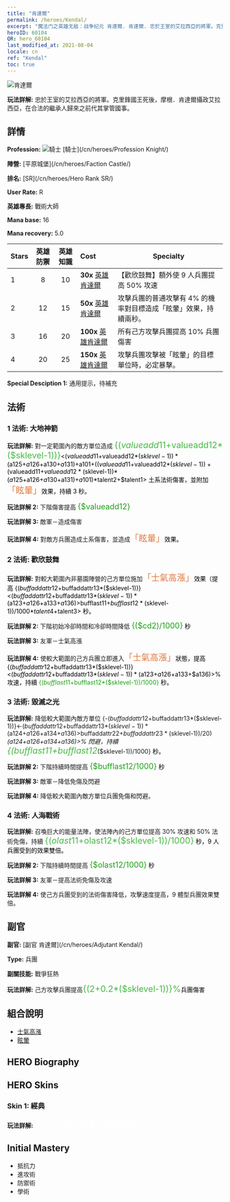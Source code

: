 ```yaml
---
title: "肯達爾"
permalink: /heroes/Kendal/
excerpt: "魔法门之英雄无敌：战争纪元 肯達爾. 肯達爾. 忠於王室的艾拉西亞的將軍。克里鋒國王死後，摩根．肯達爾攝政艾拉西亞，在合法的繼承人歸來之前代其掌管國事。"
heroID: 60104
QR: hero_60104
last_modified_at: 2021-08-04
locale: cn
ref: "Kendal"
toc: true
---
```

  ![肯達爾](/images/h/h_Kendel.jpg)

 **玩法詳解:** 忠於王室的艾拉西亞的將軍。克里鋒國王死後，摩根．肯達爾攝政艾拉西亞，在合法的繼承人歸來之前代其掌管國事。
## 詳情
 **Profession:** ![騎士](/images/h/h_prof_1.png)  [騎士](/cn/heroes/Profession Knight/)

 **陣營:** [平原城堡](/cn/heroes/Faction Castle/)

 **排名:** [SR](/cn/heroes/Hero Rank SR/)

 **User Rate:** R

 **英雄專長:** 戰術大師

 **Mana base:** 16

 **Mana recovery:** 5.0


  | Stars | 英雄防禦 | 英雄知識 | Cost |     Specialty     |
  |---------|:---------------:|:---------------:|:--|--------------------|
  |    1    | 8 | 10 | **30x** [英雄肯達爾](/cn/Items/her_363/) | 【歡欣鼓舞】額外使 9 人兵團提高 50% 攻速 |
  |    2    | 12 | 15 | **50x** [英雄肯達爾](/cn/Items/her_363/) | 攻擊兵團的普通攻擊有 4% 的機率對目標造成「眩暈」效果，持續兩秒。 |
  |    3    | 16 | 20 | **100x** [英雄肯達爾](/cn/Items/her_363/) | 所有己方攻擊兵團提高 10% 兵團傷害 |
  |    4    | 20 | 25 | **150x** [英雄肯達爾](/cn/Items/her_363/) | 攻擊兵團攻擊被「眩暈」的目標單位時，必定暴擊。 |

 **Special Desciption 1:** 通用提示，待補充

## 法術
### 1 法術: 大地神箭
 **玩法詳解:** 對一定範圍內的敵方單位造成 <span style="color: #48b946;font-size:20px">{($valueadd11+$valueadd12*($sklevel-1))}</span><span style="color: black"><($valueadd11+$valueadd12*($sklevel-1))*($a125+$a126+$a130+$a131)+$a101+(($valueadd11+$valueadd12*($sklevel-1))+($valueadd11+$valueadd12*($sklevel-1))*($a125+$a126+$a130+$a131)+$a101)*$talent2+$talent1> 土系法術傷害，並附加<span style="color: #e07c44;font-size:20px">「眩暈」</span><span style="color: black">效果，持續 3 秒。

 **玩法詳解 2:** 下階傷害提高 <span style="color: #1ca216;font-size:18px">{$valueadd12}</span><span style="color: black">

 **玩法詳解 3:** 敵軍－造成傷害

 **玩法詳解 4:** 對敵方兵團造成土系傷害，並造成<span style="color: #e07c44;font-size:20px">「眩暈」</span><span style="color: black">效果。

### 2 法術: 歡欣鼓舞
 **玩法詳解:** 對較大範圍內非墓園陣營的己方單位施加<span style="color: #e07c44;font-size:20px">「士氣高漲」</span><span style="color: black">效果（提高 {($buffaddattr12+$buffaddattr13*($sklevel-1))}<($buffaddattr12+$buffaddattr13*($sklevel-1))*($a123+$a126+$a133+$a136)>% 攻速），持續 <span style="color: #48b946;font-size:20px">{($bufflast11+$bufflast12*($sklevel-1))/1000}</span><span style="color: black"><($bufflast11+$bufflast12*($sklevel-1))/1000*$talent4+$talent3> 秒。

 **玩法詳解 2:** 下階初始冷卻時間和冷卻時間降低 <span style="color: #1ca216;font-size:18px">{($cd2)/1000}</span><span style="color: black"> 秒

 **玩法詳解 3:** 友軍－士氣高漲

 **玩法詳解 4:** 使較大範圍的己方兵團立即進入<span style="color: #e07c44;font-size:20px">「士氣高漲」</span><span style="color: black">狀態，提高 {($buffaddattr12+$buffaddattr13*($sklevel-1))}<($buffaddattr12+$buffaddattr13*($sklevel-1))*($a123+$a126+$a133+$a136)>% 攻速，持續 <span style="color: #1ca216">{($bufflast11+$bufflast12*($sklevel-1))/1000}</span><span style="color: black"> 秒。

### 3 法術: 毀滅之光
 **玩法詳解:** 降低較大範圍內敵方單位 {-($buffaddattr12+$buffaddattr13*($sklevel-1))}<-($buffaddattr12+$buffaddattr13*($sklevel-1))*($a124+$a126+$a134+$a136)>% 兵團免傷和 {-($buffaddattr22+$buffaddattr23*($sklevel-1))/20}<-(($buffaddattr22+$buffaddattr23*($sklevel-1))/20)*($a124+$a126+$a134+$a136)>% 閃避，持續 <span style="color: #48b946;font-size:20px">{($bufflast11+$bufflast12*($sklevel-1))/1000}</span><span style="color: black"> 秒。

 **玩法詳解 2:** 下階持續時間提高 <span style="color: #1ca216;font-size:18px">{$bufflast12/1000}</span><span style="color: black"> 秒

 **玩法詳解 3:** 敵軍－降低免傷及閃避

 **玩法詳解 4:** 降低較大範圍內敵方單位兵團免傷和閃避。

### 4 法術: 人海戰術
 **玩法詳解:** 召喚巨大的能量法陣，使法陣內的己方單位提高 30% 攻速和 50% 法術免傷，持續 <span style="color: #48b946;font-size:20px">{($olast11+$olast12*($sklevel-1))/1000}</span><span style="color: black"> 秒，9 人兵團受到的效果雙倍。

 **玩法詳解 2:** 下階持續時間提高 <span style="color: #1ca216;font-size:18px">{$olast12/1000}</span><span style="color: black"> 秒

 **玩法詳解 3:** 友軍－提高法術免傷及攻速

 **玩法詳解 4:** 使己方兵團受到的法術傷害降低，攻擊速度提高，9 體型兵團效果雙倍。


## 副官

 **副官:**  [副官 肯達爾](/cn/heroes/Adjutant Kendal/) 

 **Type:**  兵團 

 **副關技能:**  戰爭狂熱 

 **玩法詳解:** 己方攻擊兵團提高<span style="color: #48b946;font-size:20px">{(2+0.2*($sklevel-1))}%</span><span style="color: black">兵團傷害

## 組合說明

* [士氣高漲](/cn/combination/士氣高漲/) 
* [眩暈](/cn/combination/眩暈/) 

## HERO Biography

## HERO Skins
### Skin 1: **經典**

 **玩法詳解:** <span style="color: #ffffff;font-size:20px">　　　艾拉西亞，與我同在！</span>



## Initial Mastery
   - 抵抗力
   - 進攻術
   - 防禦術
   - 學術
